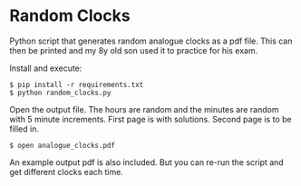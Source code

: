 # Random Clocks
Python script that generates random analogue clocks as a pdf file.
This can then be printed and my 8y old son used it to practice for his exam.

Install and execute:
```
$ pip install -r requirements.txt
$ python random_clocks.py
```

Open the output file. The hours are random and the minutes are random with 5 minute increments.
First page is with solutions. Second page is to be filled in.

```
$ open analogue_clocks.pdf
```

An example output pdf is also included. But you can re-run the script and get different clocks each time.

